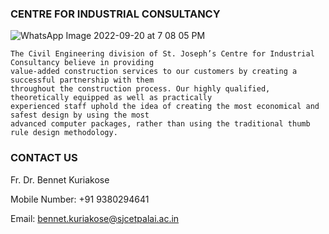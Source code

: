 <h3> CENTRE FOR INDUSTRIAL CONSULTANCY  </h3>


![WhatsApp Image 2022-09-20 at 7 08 05 PM](https://user-images.githubusercontent.com/82531317/191417839-2920ee44-81b2-4a0b-b78b-34d221e20168.jpeg)




    The Civil Engineering division of St. Joseph’s Centre for Industrial Consultancy believe in providing 
    value-added construction services to our customers by creating a successful partnership with them
    throughout the construction process. Our highly qualified, theoretically equipped as well as practically 
    experienced staff uphold the idea of creating the most economical and safest design by using the most
    advanced computer packages, rather than using the traditional thumb rule design methodology.
    
    
<h3>CONTACT US</h3>

Fr. Dr. Bennet Kuriakose

Mobile Number: +91 9380294641

Email: bennet.kuriakose@sjcetpalai.ac.in
